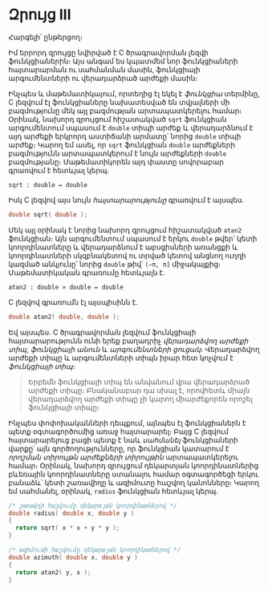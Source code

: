 # Զրույց III

Հարգելի՛ ընթերցող։

Իմ երրորդ զրույցը նվիրված է C ծրագրավորման լեզվի ֆունկցիաներին։ Այս անգամ ես կպատմեմ նոր ֆունկցիաների հայտարարման ու սահմանման մասին, ֆունկցիայի արգումենտների ու վերադարձրած արժեքի մասին։

Ինչպես և մաթեմատիկայում, որտեղից էլ եկել է *ֆունկցիա* տերմինը, C լեզվում էլ ֆունկցիաները նախատեսված են տվյալների մի բազմությունը մեկ այլ բազմության արտապատկերելու համար։ Օրինակ, նախորդ զրույցում հիշատակված `sqrt` ֆունկցիան արգումենտում սպասում է `double` տիպի արժեք և վերադարձնում է այդ արժեքի երկրորդ աստիճանի արմատը՝ նորից `double` տիպի արժեք։ Կարող եմ ասել, որ `sqrt` ֆունկցիան `double` արժեքների բազմությունն արտապատկերում է նույն արժեքների `double` բազմությանը։ Մաթեմատիկորեն այդ փաստը սովորաբար գրառվում է հետևյալ կերպ․

```
sqrt : double ↦ double
```

Իսկ C լեզվով այս նույն *հայտարարությունը* գրառվում է այսպես․

```c
double sqrt( double );
``` 

Մեկ այլ օրինակ է նորից նախորդ զրույցում հիշատակված `atan2` ֆունկցիան։ Այն արգումենտում սպասում է երկու `double` թվեր՝ կետի կոորդինատները և վերադարձնում է աբսցիսների առանցքի և կոորդինատների սկզբնակետով ու տրված կետով անցնող ուղղի կազմած անկյունը՝ նորից `double` թիվ՝ `(−π, π]` միջակայքից։ Մաթեմատիկական գրառումը հետևյալն է․

```
atan2 : double ⨯ double ↦ double
```

C լեզվով գրառումն էլ այսպիսինն է․

```c
double atan2( double, double );
```

Եվ այսպես․ C ծրագրավորման լեզվում ֆունկցիայի հայտարարությունն ունի երեք բաղադրիչ *վերադարձվող արժեքի տիպ*, *ֆունկցիայի անուն* և *արգումենտների ցուցակ*։ Վերադարձվող արժեքի տիպը և արգումենտների տիպն իրար հետ կոչվում է *ֆունկցիայի տիպ*։

> Երբեմն ֆունկցիայի տիպ են անվանում վրա վերադարձրած արժեքի տիպը։ Բնականաբար դա սխալ է, որովհետև միայն վերադարձվող արժեքի տիպը չի կարող միարժեքորեն որոշել ֆունկցիայի տիպը։

Ինչպես փոփոխականների դեպքում, այնպես էլ ֆունկցիաներն է պետք օգտագործումից առաջ հայտարարել։ Բայց C լեզվում հայտարարելուց բացի պետք է նաև *սահմանել* ֆունկցիաների վարքը՝ այն գործողությունները, որ ֆունկցիան կատարում է *որոշման տիրույթն* *արժեքների տիրույթին* արտապատկերելու համար։ Օրինակ, նախորդ զրույցում դեկարտյան կոորդինատներից բևեռային կոորդինատները ստանալու համար օգտագործեցի երկու բանաձև՝ կետի շառավիղը և ազիմուտը հաշվող կանոնները։ Կարող եմ սահմանել, օրինակ, `radius` ֆունկցիան հետևյալ կերպ․

```c
/* շառավղի հաշվումը դեկարտյան կոորդինատներով */
double radius( double x, double y )
{
  return sqrt( x * x + y * y );
}
``` 

```c
/* ազիմուտի հաշվումը դեկարտյան կոորդինատներով */
double azimuth( double x, double y )
{
  return atan2( y, x );
}
```


